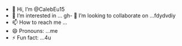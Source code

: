 - 👋 Hi, I’m @CalebEu15
- 👀 I’m interested in ...
gh- 💞️ I’m looking to collaborate on ...fdydvdiy
- 📫 How to reach me ...
- 😄 Pronouns: ...me
- ⚡ Fun fact: ...4u

<!---
CalebEu15/CalebEu15 is a ✨ special ✨ repository because its `README.md` (this file) appears on your GitHub profile.
You can click the Preview link to take a look at your changes.
--->
